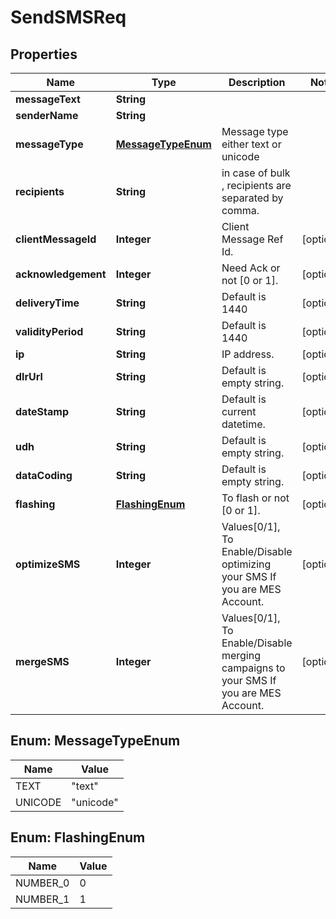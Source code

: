 
# SendSMSReq

## Properties
Name | Type | Description | Notes
------------ | ------------- | ------------- | -------------
**messageText** | **String** |  | 
**senderName** | **String** |  | 
**messageType** | [**MessageTypeEnum**](#MessageTypeEnum) | Message type either text or unicode | 
**recipients** | **String** | in case of bulk , recipients are separated by comma. | 
**clientMessageId** | **Integer** | Client Message Ref Id. |  [optional]
**acknowledgement** | **Integer** | Need Ack or not [0 or 1]. |  [optional]
**deliveryTime** | **String** | Default is 1440 |  [optional]
**validityPeriod** | **String** | Default is 1440 |  [optional]
**ip** | **String** | IP address. |  [optional]
**dlrUrl** | **String** | Default is empty string. |  [optional]
**dateStamp** | **String** | Default is current datetime. |  [optional]
**udh** | **String** | Default is empty string. |  [optional]
**dataCoding** | **String** | Default is empty string. |  [optional]
**flashing** | [**FlashingEnum**](#FlashingEnum) | To flash or not [0 or 1]. |  [optional]
**optimizeSMS** | **Integer** | Values[0/1], To Enable/Disable optimizing your SMS If you are MES Account. |  [optional]
**mergeSMS** | **Integer** | Values[0/1], To Enable/Disable merging campaigns to your SMS If you are MES Account. |  [optional]


<a name="MessageTypeEnum"></a>
## Enum: MessageTypeEnum
Name | Value
---- | -----
TEXT | &quot;text&quot;
UNICODE | &quot;unicode&quot;


<a name="FlashingEnum"></a>
## Enum: FlashingEnum
Name | Value
---- | -----
NUMBER_0 | 0
NUMBER_1 | 1



